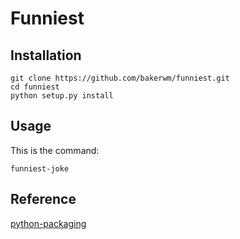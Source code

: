 # Funniest


## Installation

```
git clone https://github.com/bakerwm/funniest.git
cd funniest
python setup.py install
```

## Usage

This is the command:

```
funniest-joke
```

## Reference
[python-packaging](http://python-packaging.readthedocs.io/en/latest/minimal.html)



